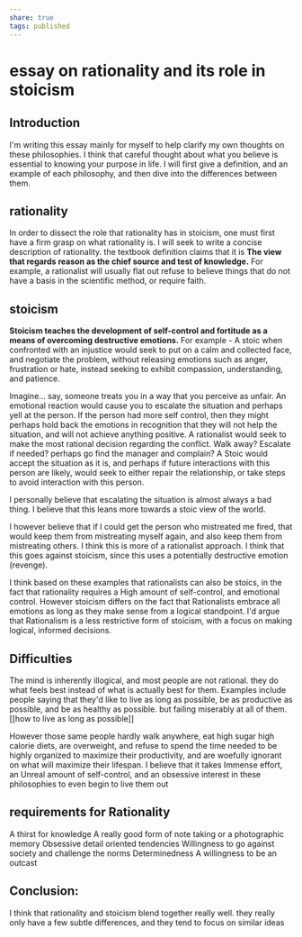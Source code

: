```yaml
---
share: true
tags: published
---
```

# essay on rationality and its role in stoicism

## Introduction
I'm writing this essay mainly for myself to help clarify my own thoughts on these philosophies. I think that careful thought about what you believe is essential to knowing your purpose in life. I will first give a definition, and an example of each philosophy, and then dive into the differences between them. 

## rationality
In order to dissect the role that rationality has in stoicism, one must first have a firm grasp on what rationality is. I will seek to write a concise description of rationality. the textbook definition claims that it is **The view that regards reason as the chief source and test of knowledge.**  For example, a rationalist will usually flat out refuse to believe things that do not have a basis in the scientific method, or require faith. 
## stoicism
**Stoicism teaches the development of self-control and fortitude as a means of overcoming destructive emotions.** For example - A stoic when confronted with an injustice would seek to put on a calm and collected face, and negotiate the problem, without releasing emotions such as anger, frustration or hate, instead seeking to exhibit compassion, understanding, and patience. 

Imagine… say, someone treats you in a way that you perceive as unfair. An emotional reaction would cause you to escalate the situation and perhaps yell at the person. If the person had more self control, then they might perhaps hold back the emotions in recognition that they will not help the situation, and will not achieve anything positive. A rationalist would seek to make the most rational decision regarding the conflict. Walk away? Escalate if needed? perhaps go find the manager and complain? A Stoic would accept the situation as it is, and perhaps if future interactions with this person are likely, would seek to either repair the relationship, or take steps to avoid interaction with this person. 

I personally believe that escalating the situation is almost always a bad thing. I believe that this leans more towards a stoic view of the world. 

I however believe that if I could get the person who mistreated me fired, that would keep them from mistreating myself again, and also keep them from mistreating others. I think this is more of a rationalist approach. I think that this goes against stoicism, since this uses a potentially destructive emotion (revenge). 

I think based on these examples that rationalists can also be stoics, in the fact that rationality requires a High amount of self-control, and emotional control. However stoicism differs on the fact that Rationalists embrace all emotions as long as they make sense from a logical standpoint. I'd argue that Rationalism is a less restrictive form of stoicism, with a focus on making logical, informed decisions. 

## Difficulties
The mind is inherently illogical, and most people are not rational. they do what feels best instead of what is actually best for them.
Examples include people saying that they'd like to live as long as possible, be as productive as possible, and be as healthy as possible. but failing miserably at all of them. [[how to live as long as possible]]

However those same people hardly walk anywhere, eat high sugar high calorie diets, are overweight, and refuse to spend the time needed to be highly organized to maximize their productivity, and are woefully ignorant on what will maximize their lifespan. I believe that it takes Immense effort, an Unreal amount of self-control, and an obsessive interest in these philosophies to even begin to live them out

## requirements for Rationality
A thirst for knowledge
A really good form of note taking or a photographic memory
Obsessive detail oriented tendencies 
Willingness to go against society and challenge the norms
Determinedness 
A willingness to be an outcast

## Conclusion:
I think that rationality and stoicism blend together really well. they really only have a few subtle differences, and they tend to focus on similar ideas